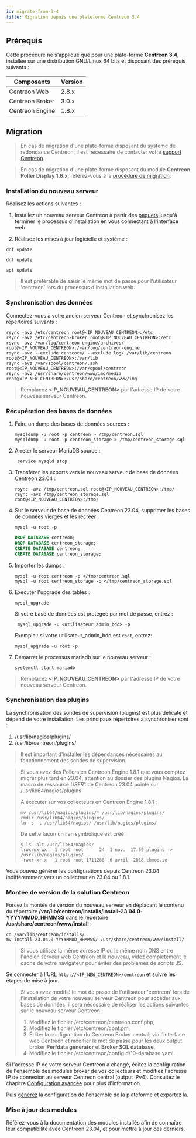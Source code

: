 ```yaml
---
id: migrate-from-3-4
title: Migration depuis une plateforme Centreon 3.4
---
```


## Prérequis

Cette procédure ne s'applique que pour une plate-forme **Centreon 3.4**,
installée sur une distribution GNU/Linux 64 bits
et disposant des prérequis suivants :

| Composants      | Version |
| --------------- | ------- |
| Centreon Web    | 2.8.x   |
| Centreon Broker | 3.0.x   |
| Centreon Engine | 1.8.x   |


## Migration

> En cas de migration d'une plate-forme disposant du système de redondance
> Centreon, il est nécessaire de contacter votre
> [support Centreon](https://support.centreon.com).

> En cas de migration d'une plate-forme disposant du module **Centreon Poller
> Display 1.6.x**, référez-vous à la
> [procédure de migration](poller-display-to-remote-server.md).

### Installation du nouveau serveur

Réalisez les actions suivantes :

1. Installez un nouveau serveur Centreon à partir des [paquets](../installation/installation-of-a-central-server/using-packages.md)
jusqu'à terminer le processus d'installation en vous connectant à l'interface
web.

2. Réalisez les mises à jour logicielle et système :

<Tabs groupId="sync">
<TabItem value="Alma / RHEL / Oracle Linux 8" label="Alma / RHEL / Oracle Linux 8">

```shell
dnf update
```

</TabItem>
<TabItem value="Alma / RHEL / Oracle Linux 9" label="Alma / RHEL / Oracle Linux 9">

```shell
dnf update
```

</TabItem>
<TabItem value="Debian 11" label="Debian 11">

```shell
apt update
```

</TabItem>
</Tabs>

> Il est préférable de saisir le même mot de passe pour l'utilisateur 'centreon'
> lors du processus d'installation web.

### Synchronisation des données

Connectez-vous à votre ancien serveur Centreon et synchronisez les répertoires
suivants :

```shell
rsync -avz /etc/centreon root@<IP_NOUVEAU_CENTREON>:/etc
rsync -avz /etc/centreon-broker root@<IP_NOUVEAU_CENTREON>:/etc
rsync -avz /var/log/centreon-engine/archives/ root@<IP_NOUVEAU_CENTREON>:/var/log/centreon-engine
rsync -avz --exclude centcore/ --exclude log/ /var/lib/centreon root@<IP_NOUVEAU_CENTREON>:/var/lib
rsync -avz /var/spool/centreon/.ssh root@<IP_NOUVEAU_CENTREON>:/var/spool/centreon
rsync -avz /usr/share/centreon/www/img/media root@<IP_NEW_CENTREON>:/usr/share/centreon/www/img
```

> Remplacez **<IP_NOUVEAU_CENTREON>** par l'adresse IP de votre nouveau serveur
Centreon.

### Récupération des bases de données

1. Faire un dump des bases de données sources :

    ```shell
    mysqldump -u root -p centreon > /tmp/centreon.sql
    mysqldump -u root -p centreon_storage > /tmp/centreon_storage.sql
    ```

2. Arreter le serveur MariaDB source :

    ```shell
     service mysqld stop
    ```

3. Transférer les exports vers le nouveau serveur de base de données Centreon
23.04 :

    ```shell
    rsync -avz /tmp/centreon.sql root@<IP_NOUVEAU_CENTREON>:/tmp/
    rsync -avz /tmp/centreon_storage.sql root@<IP_NOUVEAU_CENTREON>:/tmp/
    ```

4. Sur le serveur de base de données Centreon 23.04, supprimer les bases de
données vierges et les recréer :

    ```shell
    mysql -u root -p
    ```

    ```SQL
    DROP DATABASE centreon;
    DROP DATABASE centreon_storage;
    CREATE DATABASE centreon;
    CREATE DATABASE centreon_storage;
    ```

5. Importer les dumps :

    ```shell
    mysql -u root centreon -p </tmp/centreon.sql
    mysql -u root centreon_storage -p </tmp/centreon_storage.sql
    ```

6. Executer l'upgrade des tables :

    ```shell
    mysql_upgrade
    ```
    
    Si votre base de données est protégée par mot de passe, entrez :

   ```shell
    mysql_upgrade -u <utilisateur_admin_bdd> -p
    ```

    Exemple : si votre utilisateur_admin_bdd est `root`, entrez:

    ```
    mysql_upgrade -u root -p
    ```

7. Démarrer le processus mariadb sur le nouveau serveur :

    ```shell
    systemctl start mariadb
    ```

> Remplacez **<IP_NOUVEAU_CENTREON>** par l'adresse IP de votre nouveau serveur
Centreon.

### Synchronisation des plugins

La synchronisation des sondes de supervision (plugins) est plus délicate et
dépend de votre installation. Les principaux répertoires à synchroniser sont :

1. /usr/lib/nagios/plugins/
2. /usr/lib/centreon/plugins/

> Il est important d'installer les dépendances nécessaires au fonctionnement des
> sondes de supervision.

> Si vous avez des Pollers en Centreon Engine 1.8.1 que vous comptez migrer plus
> tard en 23.04, attention au dossier des plugins Nagios. La macro de
> ressource $USER1$ de Centreon 23.04 pointe sur /usr/lib64/nagios/plugins
>
> A éxécuter sur vos collecteurs en Centreon Engine 1.8.1 :
>
> ```shell
> mv /usr/lib64/nagios/plugins/* /usr/lib/nagios/plugins/
> rmdir /usr/lib64/nagios/plugins/
> ln -s -t /usr/lib64/nagios/ /usr/lib/nagios/plugins/
> ```
>
> De cette façon un lien symbolique est créé :
>
> ```shell
> $ ls -alt /usr/lib64/nagios/
> lrwxrwxrwx   1 root root      24  1 nov.  17:59 plugins -> /usr/lib/nagios/plugins/
> -rwxr-xr-x   1 root root 1711288  6 avril  2018 cbmod.so
> ```

Vous pouvez générer les configurations depuis Centreon 23.04
indifféremment vers un collecteur en 23.04 ou 1.8.1.

### Montée de version de la solution Centreon

Forcez la montée de version du nouveau serveur en déplacant le contenu du répertoire
**/var/lib/centreon/installs/install-23.04.0-YYYYMMDD\_HHMMSS** dans le
répertoire  **/usr/share/centreon/www/install** :

```shell
cd /var/lib/centreon/installs/
mv install-23.04.0-YYYYMMDD_HHMMSS/ /usr/share/centreon/www/install/
```

> Si vous utilisez la même adresse IP ou le même nom DNS entre l'ancien serveur
> web Centreon et le nouveau, videz completement le cache de votre navigateur pour
> éviter des problemes de scripts JS.

Se connecter à l'URL `http://<IP_NEW_CENTREON>/centreon` et suivre les étapes
de mise à jour.

> Si vous avez modifié le mot de passe de l'utilisateur 'centreon' lors de
> l'installation de votre nouveau serveur Centreon pour accéder aux bases de
> données, il sera nécessaire de réaliser les actions suivantes sur le nouveau
> serveur Centreon :
>
> 1. Modifiez le fichier /etc/centreon/centreon.conf.php,
> 2. Modifiez le fichier /etc/centreon/conf.pm,
> 3. Éditer la configuration du Centreon Broker central, via l'interface web
> Centreon et modifier le mot de passe pour les deux output broker **Perfdata
> generator** et **Broker SQL database**,
> 4. Modifiez le fichier /etc/centreon/config.d/10-database.yaml.

Si l'adresse IP de votre serveur Centreon a changé, éditez la configuration de
l'ensemble des modules broker de vos collecteurs et modifiez l'adresse IP de
connexion au serveur Centreon central (output IPv4). Consultez le chapitre
[Configuration
avancée](../monitoring/monitoring-servers/advanced-configuration.md#tcp-outputs)
pour plus d'information.

Puis [générez](../monitoring/monitoring-servers/deploying-a-configuration.md)
la configuration de l'ensemble de la plateforme et exportez là.

### Mise à jour des modules

Référez-vous à la documentation des modules installés afin de connaître leur
compatibilité avec Centreon 23.04, et pour mettre à jour ces derniers.
